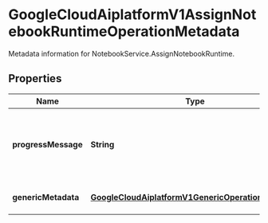 

# GoogleCloudAiplatformV1AssignNotebookRuntimeOperationMetadata

Metadata information for NotebookService.AssignNotebookRuntime.

## Properties

| Name | Type | Description | Notes |
|------------ | ------------- | ------------- | -------------|
|**progressMessage** | **String** | A human-readable message that shows the intermediate progress details of NotebookRuntime. |  [optional] |
|**genericMetadata** | [**GoogleCloudAiplatformV1GenericOperationMetadata**](GoogleCloudAiplatformV1GenericOperationMetadata.md) | The operation generic information. |  [optional] |



